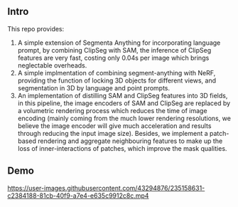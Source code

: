 
## Intro
This repo provides:
1) A simple extension of Segmenta Anything for incorporating language prompt, by combining ClipSeg with SAM, the inference of ClipSeg features are very fast, costing only 0.04s per image which brings neglectable overheads.
2) A simple implmentation of combining segment-anything with NeRF, providing the function of locking 3D objects for different views, and segmentation in 3D by language and point prompts.
3) An implementation of distilling SAM and ClipSeg features into 3D fields, in this pipeline, the image encoders of SAM and ClipSeg are replaced by a volumetric rendering process which reduces the time of image encoding (mainly coming from the much lower rendering resolutions, we believe the image encoder will give much acceleration and results through reducing the input image size). Besides, we implement a patch-based rendering and aggregate neighbouring features to make up the loss of inner-interactions of patches, which improve the mask qualities.

## Demo

https://user-images.githubusercontent.com/43294876/235158631-c2384188-81cb-40f9-a7e4-e635c9912c8c.mp4

